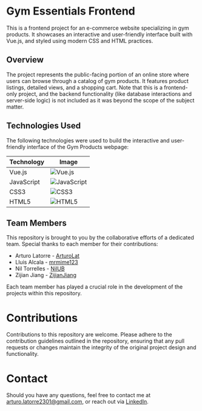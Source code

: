 # Gym Essentials Frontend

This is a frontend project for an e-commerce website specializing in gym products. It showcases an interactive and user-friendly interface built with Vue.js, and styled using modern CSS and HTML practices.

## Overview

The project represents the public-facing portion of an online store where users can browse through a catalog of gym products. It features product listings, detailed views, and a shopping cart. Note that this is a frontend-only project, and the backend functionality (like database interactions and server-side logic) is not included as it was beyond the scope of the subject matter.

## Technologies Used

The following technologies were used to build the interactive and user-friendly interface of the Gym Products webpage:

| Technology | Image |
|------------|-------|
| Vue.js     | ![Vue.js](https://img.shields.io/badge/Vue.js-4FC08D?style=for-the-badge&logo=vue.js&logoColor=white) |
| JavaScript | ![JavaScript](https://img.shields.io/badge/JavaScript-F7DF1E?style=for-the-badge&logo=javascript&logoColor=black) |
| CSS3       | ![CSS3](https://img.shields.io/badge/CSS3-1572B6?style=for-the-badge&logo=css3&logoColor=white) |
| HTML5      | ![HTML5](https://img.shields.io/badge/HTML5-E34F26?style=for-the-badge&logo=html5&logoColor=white) |


## Team Members

This repository is brought to you by the collaborative efforts of a dedicated team. Special thanks to each member for their contributions:

- Arturo Latorre - [ArturoLat](https://github.com/ArturoLat)
- Lluis Alcala - [mrmime123](https://github.com/mrmime123)
- Nil Torrelles - [NilUB](https://github.com/NilUB)
- Zijian Jiang - [ZijianJiang](https://github.com/ZijianJiang)

Each team member has played a crucial role in the development of the projects within this repository.

# Contributions
Contributions to this repository are welcome. Please adhere to the contribution guidelines outlined in the repository, ensuring that any pull requests or changes maintain the integrity of the original project design and functionality.

# Contact
Should you have any questions, feel free to contact me at arturo.latorre2301@gmail.com, or reach out via [LinkedIn](https://www.linkedin.com/in/arturo-latorre-castelltort-820496258/).
